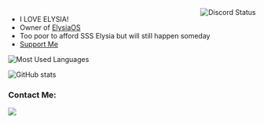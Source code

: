 
<!--
About Me
-->
  <img align="right" src="https://lanyard.cnrad.dev/api/546365344433045517?bg=ffe9f6" alt="Discord Status">
  
  - I LOVE ELYSIA!
  - Owner of [ElysiaOS](https://www.elysiaos.live)
  - Too poor to afford SSS Elysia but will still happen someday
  - [Support Me](https://ko-fi.com/matsuko3)

![Most Used Languages](https://github-readme-stats.vercel.app/api/top-langs/?username=Matsko3&theme=omni&layout=compact&bg_color=00000000)

![GitHub stats](https://github-readme-stats.vercel.app/api?username=Matsko3&show_icons=true&theme=omni&bg_color=00000000)

<!--
Contact Me lol
-->
<h3>
  Contact Me:
</h3>
<div align="left">
 <a href="https://discord.com/users/546365344433045517">
  <img src="https://skillicons.dev/icons?i=discord">
 </a>
</div>

